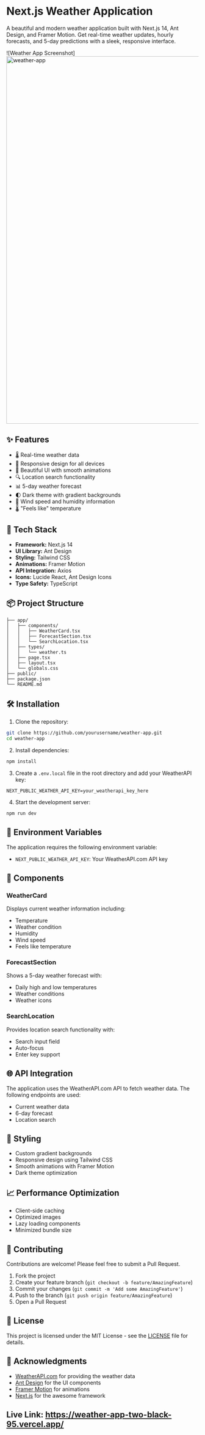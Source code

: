 # Next.js Weather Application

A beautiful and modern weather application built with Next.js 14, Ant Design, and Framer Motion. Get real-time weather updates, hourly forecasts, and 5-day predictions with a sleek, responsive interface.

![Weather App Screenshot]<img width="963" alt="weather-app" src="https://github.com/user-attachments/assets/46528bd0-46d8-444e-ace1-9af55578b433" />

## ✨ Features

- 🌡️ Real-time weather data
- 📱 Responsive design for all devices
- 🎨 Beautiful UI with smooth animations
- 🔍 Location search functionality
- 📊 5-day weather forecast
- 🌓 Dark theme with gradient backgrounds
- 💨 Wind speed and humidity information
- 🌡️ "Feels like" temperature

## 🚀 Tech Stack

- **Framework:** Next.js 14
- **UI Library:** Ant Design
- **Styling:** Tailwind CSS
- **Animations:** Framer Motion
- **API Integration:** Axios
- **Icons:** Lucide React, Ant Design Icons
- **Type Safety:** TypeScript

## 📦 Project Structure

```
├── app/
│   ├── components/
│   │   ├── WeatherCard.tsx
│   │   ├── ForecastSection.tsx
│   │   └── SearchLocation.tsx
│   ├── types/
│   │   └── weather.ts
│   ├── page.tsx
│   ├── layout.tsx
│   └── globals.css
├── public/
├── package.json
└── README.md
```

## 🛠️ Installation

1. Clone the repository:
```bash
git clone https://github.com/yourusername/weather-app.git
cd weather-app
```

2. Install dependencies:
```bash
npm install
```

3. Create a `.env.local` file in the root directory and add your WeatherAPI key:
```env
NEXT_PUBLIC_WEATHER_API_KEY=your_weatherapi_key_here
```

4. Start the development server:
```bash
npm run dev
```

## 🔑 Environment Variables

The application requires the following environment variable:

- `NEXT_PUBLIC_WEATHER_API_KEY`: Your WeatherAPI.com API key

## 📱 Components

### WeatherCard
Displays current weather information including:
- Temperature
- Weather condition
- Humidity
- Wind speed
- Feels like temperature

### ForecastSection
Shows a 5-day weather forecast with:
- Daily high and low temperatures
- Weather conditions
- Weather icons

### SearchLocation
Provides location search functionality with:
- Search input field
- Auto-focus
- Enter key support

## 🌐 API Integration

The application uses the WeatherAPI.com API to fetch weather data. The following endpoints are used:

- Current weather data
- 6-day forecast
- Location search

## 🎨 Styling

- Custom gradient backgrounds
- Responsive design using Tailwind CSS
- Smooth animations with Framer Motion
- Dark theme optimization

## 📈 Performance Optimization

- Client-side caching
- Optimized images
- Lazy loading components
- Minimized bundle size

## 🤝 Contributing

Contributions are welcome! Please feel free to submit a Pull Request.

1. Fork the project
2. Create your feature branch (`git checkout -b feature/AmazingFeature`)
3. Commit your changes (`git commit -m 'Add some AmazingFeature'`)
4. Push to the branch (`git push origin feature/AmazingFeature`)
5. Open a Pull Request

## 📄 License

This project is licensed under the MIT License - see the [LICENSE](LICENSE) file for details.

## 🙏 Acknowledgments

- [WeatherAPI.com](https://www.weatherapi.com/) for providing the weather data
- [Ant Design](https://ant.design/) for the UI components
- [Framer Motion](https://www.framer.com/motion/) for animations
- [Next.js](https://nextjs.org/) for the awesome framework

## Live Link: https://weather-app-two-black-95.vercel.app/

